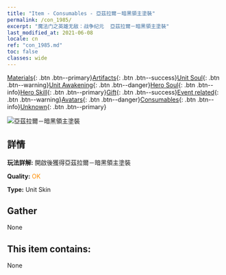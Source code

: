 ```yaml
---
title: "Item - Consumables - 亞茲拉爾－暗黑領主塗裝"
permalink: /con_1985/
excerpt: "魔法门之英雄无敌：战争纪元  亞茲拉爾－暗黑領主塗裝"
last_modified_at: 2021-06-08
locale: cn
ref: "con_1985.md"
toc: false
classes: wide
---
```

 [Materials](/ItemsCN/){: .btn .btn--primary}[Artifacts](/ItemsCN/Artifacts/){: .btn .btn--success}[Unit Soul](/ItemsCN/UnitSoul/){: .btn .btn--warning}[Unit Awakening](/ItemsCN/UnitAwakening/){: .btn .btn--danger}[Hero Soul](/ItemsCN/HeroSoul/){: .btn .btn--info}[Hero Skill](/ItemsCN/HeroSkill/){: .btn .btn--primary}[Gift](/ItemsCN/Gift/){: .btn .btn--success}[Event related](/ItemsCN/Events/){: .btn .btn--warning}[Avatars](/ItemsCN/Avatars/){: .btn .btn--danger}[Consumables](/ItemsCN/Consumables/){: .btn .btn--info}[Unknown](/ItemsCN/Unknown/){: .btn .btn--primary}

 ![亞茲拉爾－暗黑領主塗裝](/images/u/ti_sishenpifu2.jpg)

## 詳情
 **玩法詳解:** 開啟後獲得亞茲拉爾－暗黑領主塗裝

 **Quality:** <span style="color: #FF8C00">OK</span>

 **Type:** Unit Skin

## Gather

  None

## This item contains:

  None


